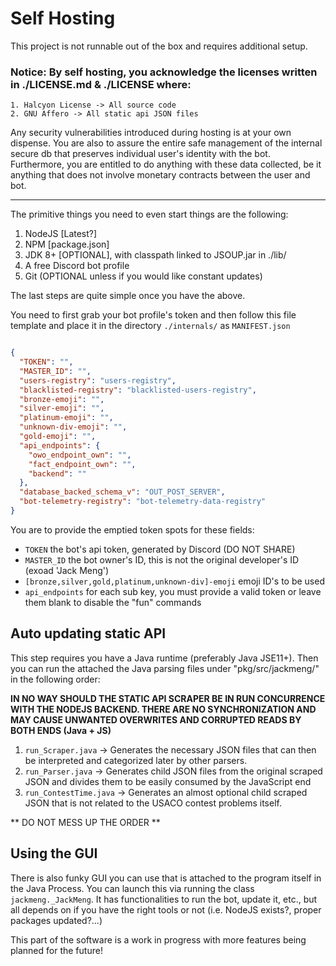 # Self Hosting
This project is not runnable out of the box and requires additional setup.


### Notice: By self hosting, you acknowledge the licenses written in ./LICENSE.md & ./LICENSE where:
    1. Halcyon License -> All source code
    2. GNU Affero -> All static api JSON files
Any security vulnerabilities introduced during hosting is at your own dispense.
You are also to assure the entire safe management of the internal secure db that preserves
individual user's identity with the bot. Furthermore, you are entitled to do anything with these
data collected, be it anything that does not involve monetary contracts between
the user and bot.
<hr>

The primitive things you need to even start things are the following:

1. NodeJS [Latest?]
2. NPM [package.json]
3. JDK 8+ [OPTIONAL], with classpath linked to JSOUP.jar in ./lib/
4. A free Discord bot profile
5. Git (OPTIONAL unless if you would like constant updates)

The last steps are quite simple once you have the above.

You need to first grab your bot profile's token and then follow this file template and place it in the directory `./internals/`
as `MANIFEST.json`
```json

{
  "TOKEN": "",
  "MASTER_ID": "",
  "users-registry": "users-registry",
  "blacklisted-registry": "blacklisted-users-registry",
  "bronze-emoji": "",
  "silver-emoji": "",
  "platinum-emoji": "",
  "unknown-div-emoji": "",
  "gold-emoji": "",
  "api_endpoints": {
    "owo_endpoint_own": "",
    "fact_endpoint_own": "",
    "backend": ""
  },
  "database_backed_schema_v": "OUT_POST_SERVER",
  "bot-telemetry-registry": "bot-telemetry-data-registry"
}
```
You are to provide the emptied token spots for these fields:
* `TOKEN` the bot's api token, generated by Discord (DO NOT SHARE)
* `MASTER_ID` the bot owner's ID, this is not the original developer's ID (exoad 'Jack Meng')
* `[bronze,silver,gold,platinum,unknown-div]-emoji` emoji ID's to be used
* `api_endpoints` for each sub key, you must provide a valid token or leave them blank to disable the "fun" commands

## Auto updating static API

This step requires you have a Java runtime (preferably Java JSE11+). Then you can run the attached the Java parsing files under "pkg/src/jackmeng/" in the following order:

**IN NO WAY SHOULD THE STATIC API SCRAPER BE IN RUN CONCURRENCE WITH THE NODEJS BACKEND. THERE ARE NO SYNCHRONIZATION AND MAY CAUSE UNWANTED OVERWRITES AND CORRUPTED READS BY BOTH ENDS (Java + JS)**

1. `run_Scraper.java` -> Generates the necessary JSON files that can then be interpreted and categorized later by other parsers.
2. `run_Parser.java` ->  Generates child JSON files from the original scraped JSON and divides them to be easily consumed by the JavaScript end
3. `run_ContestTime.java` -> Generates an almost optional child scraped JSON that is not related to the USACO contest problems itself.

** DO NOT MESS UP THE ORDER **

## Using the GUI

There is also funky GUI you can use that is attached to the program itself in the Java Process. You can launch this via running the class `jackmeng._JackMeng`. It has functionalities to run the bot, update it, etc., but all depends on if you have the right tools or not (i.e. NodeJS exists?, proper packages updated?...)

This part of the software is a work in progress with more features being planned for the future!